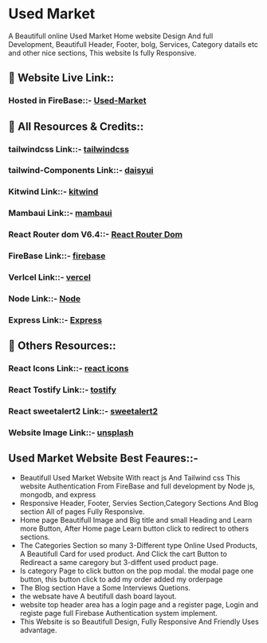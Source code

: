 # Used Market

A Beautifull online Used Market Home website Design And  full Development, Beautifull Header, Footer, bolg, Services, Category datails etc and other nice sections, This website Is fully Responsive.

## 🔗  Website Live Link::
### Hosted in FireBase::- [Used-Market](https://used-car-market-37ca6.web.app/)

## 🔗 All Resources & Credits::
### tailwindcss Link::- [tailwindcss](https://tailwindcss.com/docs/installation)
### tailwind-Components Link::- [daisyui](https://daisyui.com/docs/install/)
### Kitwind Link::- [kitwind](https://kitwind.io/)
### Mambaui Link::- [mambaui](https://www.mambaui.com/)
### React Router dom V6.4::- [React Router Dom](https://reactrouter.com/en/main)
### FireBase Link::- [firebase](https://firebase.google.com/)
### Verlcel Link::- [vercel](https://vercel.com/)
### Node Link::- [Node](https://nodejs.org/en/)
### Express Link::- [Express](https://expressjs.com/)

## 🔗 Others Resources::
### React Icons Link::- [react icons](https://react-icons.github.io/react-icons/)
### React Tostify Link::- [tostify](https://www.npmjs.com/package/react-toastify)
### React sweetalert2 Link::- [sweetalert2](https://sweetalert2.github.io/recipe-gallery/sweetalert2-react.html)
### Website Image Link::- [unsplash](https://unsplash.com/images)


## Used Market Website Best Feaures::-

- Beautifull Used Market Website With react js And Tailwind css This website Authentication From FireBase and full development by Node js, mongodb, and express
- Responsive Header, Footer, Servies Section,Category Sections And Blog section All of pages Fully Responsive.
- Home page  Beautifull Image and Big title and small Heading and Learn more Button, After Home page Learn button click to redirect to others sections.
- The Categories Section so many 3-Different type Online Used Products, A Beautifull Card for used product. And Click the cart Button to Redireact a same caregory but 3-diffent used product page.
- Is category Page to click button on the pop modal. the modal page one button, this button click to add my order  added my orderpage
- The Blog section Have a Some  Interviews Quetions.
- the websate have A beutifull dash board layout.
- website top header area has a login page and a register page, Login and registe page full Firebase Authentication system implement.
- This Website is so Beautifull Design, Fully Responsive And Friendly Uses advantage.



